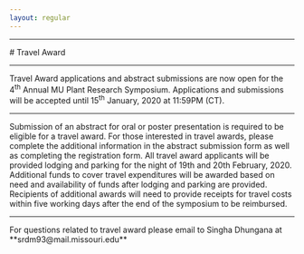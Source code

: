 ```yaml
---
layout: regular
---
```


<hr style="clear: both;" />
# Travel Award
<hr style="clear: both;" />

Travel Award applications and abstract submissions are now open for the 4<sup>th</sup> Annual MU Plant Research Symposium. Applications and submissions will be accepted until 15<sup>th</sup> January, 2020 at 11:59PM (CT).
<hr style="clear: both;" />
Submission of an abstract for oral or poster presentation is required to be eligible for a travel award. For those interested in travel awards, please complete the additional information in the abstract submission form as well as completing the registration form. All travel award applicants will be provided lodging and parking for the night of 19th and 20th February, 2020. Additional funds to cover travel expenditures will be awarded based on need and availability of funds after lodging and parking are provided. Recipients of additional awards will need to provide receipts for travel costs within five working days after the end of the symposium to be reimbursed.
<hr style="clear: both;" />
For questions related to travel award please email to Singha Dhungana at **srdm93@mail.missouri.edu**
